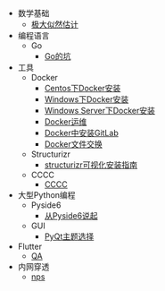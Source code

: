 - 数学基础
  - [极大似然估计](content/math/极大似然估计MLE.md)
- 编程语言
  - Go
    - [Go的坑](content/programming_language/Hole_in_Go.md)
- 工具
  - Docker
    - [Centos下Docker安装](content/Docker/Centos下Docker安装.md)
    - [Windows下Docker安装](content/Docker/Windows下Docker安装.md)
    - [Windows Server下Docker安装](content/Docker/Windows%20Server%20下Docker的安装.md)
    - [Docker运维](content/Docker/Docker运维.md)
    - [Docker中安装GitLab](content/Docker/Docker中安装GitLab.md)
    - [Docker文件交换](content/Docker/Docker文件交换.md)
  - Structurizr
    - [structurizr可视化安装指南](content/Structurizr/Structurizr可视化安装指南.md)
  - CCCC
    - [CCCC](content/CCCC/CCCC.md)
- 大型Python编程
  - Pyside6
    - [从Pyside6说起](content/PyQt/Pyside6.md)
  - GUI
    - [PyQt主题选择](content/PyQt/PyQt主题选择.md)
- Flutter
  - [QA](content/Flutter/Flutter的QA.md)
- 内网穿透
  - [nps](content/internet/nps安装与使用.md)

   